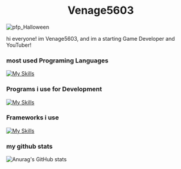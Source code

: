 <h1 align="center">Venage5603</h1>

![pfp_Halloween](https://github.com/Venage5603/Venage5603/assets/116987090/8a99c1e8-d85c-4963-84f3-87ec04dc62df)

hi everyone! im Venage5603, and im a starting Game Developer and YouTuber!
### most used Programing Languages

[![My Skills](https://skillicons.dev/icons?i=cs,cpp,c,md&theme=dark)](https://skillicons.dev)

### Programs i use for Development

[![My Skills](https://skillicons.dev/icons?i=git,github,unreal,visualstudio&theme=dark)](https://skillicons.dev)

### Frameworks i use
[![My Skills](https://skillicons.dev/icons?i=dotnet&theme=dark)](https://skillicons.dev)

### my github stats

![Anurag's GitHub stats](https://github-readme-stats.vercel.app/api?username=Venage5603&show_icons=true&theme=tokyonight)
